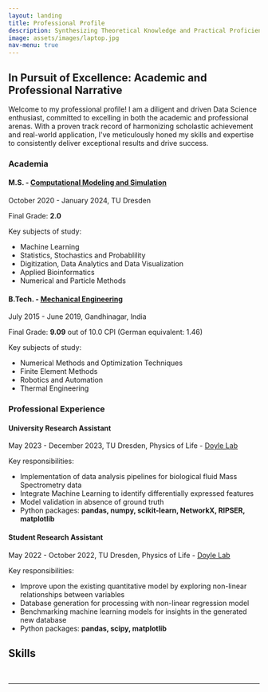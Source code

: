 ```yaml
---
layout: landing
title: Professional Profile
description: Synthesizing Theoretical Knowledge and Practical Proficiency
image: assets/images/laptop.jpg
nav-menu: true
---
```


<!-- Main -->
<div id="main" class="alt">
<!-- One -->
<section id="one">
	<div class="inner">

<!-- Content -->
<h2 id="content">In Pursuit of Excellence: Academic and Professional Narrative</h2>
<p>Welcome to my professional profile! I am a diligent and driven Data Science enthusiast, committed to excelling in both the academic and professional arenas. With a proven track record of harmonizing scholastic achievement and real-world application, I've meticulously honed my skills and expertise to consistently deliver exceptional results and drive success.</p>
<div class="row">
	<div class="6u 12u$(small)">
		<h3>Academia</h3>
		<h4>M.S. - <a href="https://tu-dresden.de/ing/informatik/studium/studienangebot/master-studiengaenge/computational-modeling-and-simulation"><u>Computational Modeling and Simulation</u></a></h4>
		<p>October 2020 - January 2024, TU Dresden</p>
		<p>Final Grade: <strong>2.0</strong></p>
		<p>Key subjects of study:<ul>
			<li>Machine Learning</li>
			<li>Statistics, Stochastics and Probablility</li>
			<li>Digitization, Data Analytics and Data Visualization</li>
			<li>Applied Bioinformatics</li>
			<li>Numerical and Particle Methods</li>
		</ul></p>
		<h4>B.Tech. - <a href="http://sot.pdpu.ac.in/mech-dept.html"><u>Mechanical Engineering</u></a></h4>
		<p>July 2015 - June 2019, Gandhinagar, India</p>
		<p>Final Grade: <strong>9.09</strong> out of 10.0 CPI (German equivalent: 1.46)</p>
		<p>Key subjects of study:<ul>
			<li>Numerical Methods and Optimization Techniques</li>
			<li>Finite Element Methods</li>
			<li>Robotics and Automation</li>
			<li>Thermal Engineering</li>
		</ul></p>
	</div>
	<div class="6u$ 12u$(small)">
		<h3>Professional Experience</h3>
		<h4>University Research Assistant</h4>
		<p>May 2023 - December 2023, TU Dresden, Physics of Life - <a href="https://physics-of-life.tu-dresden.de/research/core-groups/doyle">Doyle Lab</a></p>
		<p>Key responsibilities:<ul>
			<li>Implementation of data analysis pipelines for biological fluid Mass Spectrometry data</li>
			<li>Integrate Machine Learning to identify differentially expressed features</li>
			<li>Model validation in absence of ground truth</li>
			<li>Python packages: <strong>pandas, numpy, scikit-learn, NetworkX, RIPSER, matplotlib</strong></li>
		</ul></p>
		<h4>Student Research Assistant</h4>
		<p>May 2022 - October 2022, TU Dresden, Physics of Life - <a href="https://physics-of-life.tu-dresden.de/research/core-groups/doyle">Doyle Lab</a></p>
		<p>Key responsibilities:<ul>
			<li>Improve upon the existing quantitative model by exploring non-linear relationships between variables</li>
			<li>Database generation for processing with non-linear regression model</li>
			<li>Benchmarking machine learning models for insights in the generated new database</li>
			<li>Python packages: <strong>pandas, scipy, matplotlib</strong></li>
		</ul>
		</p>
	</div>
	<!-- Break -->	
</div>

<!-- Content -->
<h2 id="content">Skills</h2>

<!-- Radar Plot Container - First Plot (3 Skills) -->
<div class="radar-container">
    <canvas id="radar-chart-1"></canvas>
</div>

<!-- Radar Plot Container - Second Plot (6 Skills) -->
<div class="radar-container">
    <canvas id="radar-chart-2"></canvas>
</div>

<!-- Radar Plot Container - Third Plot (7 Skills) -->
<div class="radar-container">
    <canvas id="radar-chart-3"></canvas>
</div>

<script src="https://cdnjs.cloudflare.com/ajax/libs/Chart.js/3.7.0/chart.min.js"></script>
<script>
    // Radar Chart Data - First Plot (3 Skills)
    var radarData1 = {
	labels: ["English", "German", "Hindi"],
	datasets: [
	    {
		data: [100, 20, 100],
		backgroundColor: "rgba(127, 255, 212, 0.6)",
		borderColor: "rgba(127, 255, 212, 1)",
	    },
	],
    };

    // Radar Chart Options - First Plot (3 Skills)
    var radarOptions1 = {
	plugins: {
	    legend: {
		display: false, // Remove legend
	    },
	},
	scales: {
	    r: {
		min: 0, // Set minimum scale value
		max: 100, // Set maximum scale value
		ticks: {
                            display: false, // Remove ticks
                            stepSize: 25, // Set step size for inner grid lines
                        },
		grid: {
		    color: "rgba(255, 255, 255, 0.25)", // Set grid color to white
		},
		pointLabels: {
                    font: {
                        size: 15, // Change font size
                    },
                    color: "rgba(255, 255, 255, 1.0)", // Change font color
                },
	    },
	},
	interaction: {
	    mode: "nearest",
	},
	maintainAspectRatio: false,
	elements: {
	    point: {
		radius: 0, // Remove point markers
	    },
	},
    };

    // Create the Radar Chart - First Plot (3 Skills)
    var ctx1 = document.getElementById("radar-chart-1").getContext("2d");
    var radarChart1 = new Chart(ctx1, {
	type: "radar",
	data: radarData1,
	options: radarOptions1,
    });

    // Radar Chart Data - Second Plot (6 Skills)
    var radarData2 = {
	labels: ["Python", "HTML", "MATLAB", "GitHub", "ImageJ(FIJI)", "Tableau"],
	datasets: [
	    {
		data: [80, 15, 45, 60, 75, 50],
		backgroundColor: "rgba(127, 255, 212, 0.6)",
		borderColor: "rgba(127, 255, 212, 1)",
	    },
	],
    };

    // Radar Chart Options - Second Plot (6 Skills)
    var radarOptions2 = {
	plugins: {
	    legend: {
		display: false, // Remove legend
	    },
	},
	scales: {
	    r: {
		min: 0, // Set minimum scale value
		max: 100, // Set maximum scale value
		ticks: {
                            display: false, // Remove ticks
                            stepSize: 25, // Set step size for inner grid lines
                        },
		grid: {
		    color: "rgba(255, 255, 255, 0.25)", // Set grid color to white
		},
		pointLabels: {
                    font: {
                        size: 15, // Change font size
                    },
                    color: "rgba(255, 255, 255, 1.0)", // Change font color
                },
	    },
	},
	interaction: {
	    mode: "nearest",
	},
	maintainAspectRatio: false,
	elements: {
	    point: {
		radius: 0, // Remove point markers
	    },
	},
    };

    // Create the Radar Chart - Second Plot (6 Skills)
    var ctx2 = document.getElementById("radar-chart-2").getContext("2d");
    var radarChart2 = new Chart(ctx2, {
	type: "radar",
	data: radarData2,
	options: radarOptions2,
    });

// Radar Chart Data - Third Plot (7 Skills)
    var radarData3 = {
	labels: ["Pandas", "Numpy", "scikit-learn", "Matplotlib", "TensorFlow", "NetworkX", "PyTorch"],
	datasets: [
	    {
		data: [85, 75, 80, 80, 70, 55, 50],
		backgroundColor: "rgba(127, 255, 212, 0.6)",
		borderColor: "rgba(127, 255, 212, 1)",
	    },
	],
    };

    // Radar Chart Options - Third Plot (7 Skills)
    var radarOptions3 = {
	plugins: {
	    legend: {
		display: false, // Remove legend
	    },
	},
	scales: {
	    r: {
		min: 0, // Set minimum scale value
		max: 100, // Set maximum scale value
		ticks: {
                            display: false, // Remove ticks
                            stepSize: 25, // Set step size for inner grid lines
                        },
		grid: {
		    color: "rgba(255, 255, 255, 0.25)", // Set grid color to white
		},
		pointLabels: {
                    font: {
                        size: 15, // Change font size
                    },
                    color: "rgba(255, 255, 255, 1.0)", // Change font color
                },
	    },
	},
	interaction: {
	    mode: "nearest",
	},
	maintainAspectRatio: false,
	elements: {
	    point: {
		radius: 0, // Remove point markers
	    },
	},
    };

    // Create the Radar Chart - Third Plot (7 Skills)
    var ctx3 = document.getElementById("radar-chart-3").getContext("2d");
    var radarChart3 = new Chart(ctx3, {
	type: "radar",
	data: radarData3,
	options: radarOptions3,
    });

</script>

<style>
/* Style for the radar chart containers */
.radar-container {
    max-width: 370px;
    margin: 0 10px; /* Add margin between plots */
    display: inline-block; /* Display plots side by side */
}

/* Adjust the canvas size for responsiveness */
canvas {
    max-width: 100%;
}
/* Style for skill labels */
.radar-container p {
    font-weight: bold !important; /* Make the skill labels bold */
    opacity: 1.0 !important; /* Set the font opacity for the skill labels */
}
</style>

<hr class="major" />


</div>
</section>

</div>
